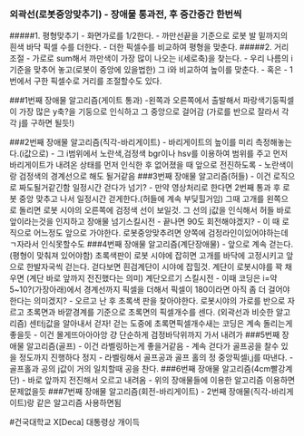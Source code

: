
### 외곽선(로봇중앙맞추기) - 장애물 통과전, 후 중간중간 한번씩

#####1. 평형맞추기
	- 화면가로를 1/2한다.
	- 까만선끝을 기준으로 로봇 발 밑까지의 흰색 바닥 픽셀 수를 더한다.
	- 더한 픽셀수를 비교하여 평형을 맞춘다.
#####2. 거리조절
	- 가로로 sum해서 까만색이 가장 많이 나오는 i(세로축)을 찾는다.
	- 우리 나름의 i기준을 맞추어 놓고(로봇이 중앙에 있을법한)
	  그 i와 비교하여 높이를 맞춘다.
	- 혹은
	- 1번에서 구한 픽셀수로 거리를 조절할수도 있다.

###1번째 장애물 알고리즘(게이트 통과)
	-왼쪽과 오른쪽에서 출발해서 파랑색기둥픽셀이 
	가장 많은 y축?을 기둥으로 인식하고 그 중앙으로 걸어감
	(가로를 반으로 잘라서 각각 j를 구하면 될듯!)

###2번째 장애물 알고리즘(직각-바리게이트)
	- 바리게이트의 높이를 미리 측정해놓는다.(i값으로)
	- 그 i범위에서 노란색,검정색 bgr이나 hsv를 이용하여 범위를
	주고 먼저 바리게이트가 내려온 상태를 먼저 인식한 후 없어졌을 때
	앞으로 전진하도록
	- 노란색이랑 검정색의 경계선으로 해도 될거같음
###3번째 장애물 알고리즘(허들)
	- 이건 로직으로 짜도될거같긴함 일정시간 걷다가 넘기?
	- 만약 영상처리로 한다면 2번째 통과 후 로봇 중앙 맞추고 나서
	일정시간 걷게한다.(허들에 계속 부딪힐거임) 그때 고개를 왼쪽으로
	돌리면 로봇 시야의 오른쪽에 검정색 선이 보일것. 그 선의 j값을
	인식해서 허들 바로앞이라는것을 인지하고 장애물 넘기스킬시전
	- 끝나면 90도 회전해야겠지?
	- 이 때 로직으로 어느정도 앞으로 가야한다.
	로봇중앙맞추려면 양쪽에 검정라인이있어야하는데 ㄱ자라서 인식못할수도
###4번째 장애물 알고리즘(계단장애물)
	- 앞으로 계속 걷는다.(평형이 맞춰져 있어야함) 초록색판이 로봇
	시야에 잡히면 고개를 바닥에 고정시키고 앞으로 한발자국씩 걷는다.
	걷다보면 흰검계단이 시야에 잡힐것. 계단이 로봇시야를 꽉 채우면
	(계단 바로 앞까지 전진했다는 의미) 계단오르기 스킬시전
	- 이때 코딩은 i=약 5~10?(가장아래)에서 경계선까지 픽셀을 
	더해서 픽셀이 180이라면 아직 좀 더 걸어야한다는 의미겠지?
	- 오르고 난 후 초록색 판을 찾아야한다. 로봇시야의 가로를 반으로
	자르고 초록면과 바깥경계를 기준으로 초록면의 픽셀개수를 센다.
	(외곽선과 비슷한 알고리즘) 센터j값을 알아내서 걷자!
	걷는 도중에 초록면픽셀개수새는 코딩은 계속 돌리는게 좋을듯
	- 이건 몰게뜨아아아앙 걍 단순하게 검정바닥위까지 가서 내려가
###5번째 장애물 알고리즘(골프)
	- 이건 라벨링하는게 좋을거같음
	- 계속 걷다가 골프공을 찰수 있을 정도까지 진행하다 정지
	- 라벨링해서 골프공과 골프 홀의 정 중앙픽셀i,j를 따낸다.
	- 골프홀과 공의 j값이 거의 일치할때 공을 찬다.
###6번째 장애물 알고리즘(4cm빨강계단)
	- 바로 앞까지 전진해서 오르고 내려옴
	- 위의 장애물들에 이용한 알고리즘 이용하면 문제없을듯
###7번째 장애물 알고리즘(회전-바리게이트)
	- 2번째 장애물(직각-바리게이트)랑 같은 알고리즘 사용하면됨

#건국대학교 X[Deca] 대통령상 개이득
	